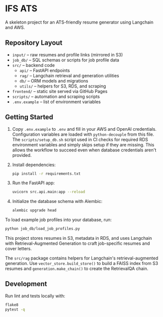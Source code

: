 # IFS ATS

A skeleton project for an ATS-friendly resume generator using Langchain and AWS.

## Repository Layout

- `input/` – raw resumes and profile links (mirrored in S3)
- `job_db/` – SQL schemas or scripts for job profile data
- `src/` – backend code
  - `api/` – FastAPI endpoints
  - `rag/` – Langchain retrieval and generation utilities
  - `db/` – ORM models and migrations
  - `utils/` – helpers for S3, RDS, and scraping
- `frontend/` – static site served via GitHub Pages
- `scripts/` – automation and scraping scripts
- `.env.example` – list of environment variables

## Getting Started

1. Copy `.env.example` to `.env` and fill in your AWS and OpenAI credentials.
   Configuration variables are loaded with `python-decouple` from this file.
The `scripts/setup_db.sh` script used in CI checks for required RDS environment
variables and simply skips setup if they are missing. This allows the workflow
to succeed even when database credentials aren't provided.

   
2. Install dependencies:
   ```bash
   pip install -r requirements.txt
   ```
3. Run the FastAPI app:
   ```bash
   uvicorn src.api.main:app --reload
   ```
4. Initialize the database schema with Alembic:
   ```bash
   alembic upgrade head
   ```
To load example job profiles into your database, run:
```bash
python job_db/load_job_profiles.py
```

This project stores resumes in S3, metadata in RDS, and uses Langchain with Retrieval-Augmented Generation to craft job-specific resumes and cover letters.

The `src/rag` package contains helpers for Langchain's retrieval-augmented generation. Use `vector_store.build_store()` to build a FAISS index from S3 resumes and `generation.make_chain()` to create the RetrievalQA chain.

## Development

Run lint and tests locally with:
```bash
flake8
pytest -q
```
